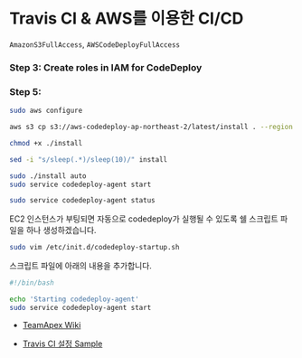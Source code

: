 # Travis CI & AWS를 이용한 CI/CD

 ```AmazonS3FullAccess```, ```AWSCodeDeployFullAccess```


### Step 3: Create roles in IAM for CodeDeploy

### Step 5:

```bash
sudo aws configure
```

```bash
aws s3 cp s3://aws-codedeploy-ap-northeast-2/latest/install . --region ap-northeast-2
```

```bash
chmod +x ./install
```

```bash
sed -i "s/sleep(.*)/sleep(10)/" install
```

```bash
sudo ./install auto
sudo service codedeploy-agent start
```

```bash
sudo service codedeploy-agent status
```

EC2 인스턴스가 부팅되면 자동으로 codedeploy가 실행될 수 있도록 쉘 스크립트 파일을 하나 생성하겠습니다.  

```bash
sudo vim /etc/init.d/codedeploy-startup.sh
```

스크립트 파일에 아래의 내용을 추가합니다.

```bash
#!/bin/bash

echo 'Starting codedeploy-agent'
sudo service codedeploy-agent start
```

* [TeamApex Wiki](https://github.com/airavata-courses/TeamApex/wiki/Milestone-5-Guide-to-Setting-Up-Amazon's-CodeDeploy-Travis-Integration)

* [Travis CI 설정 Sample](https://github.com/travis-ci/cat-party)